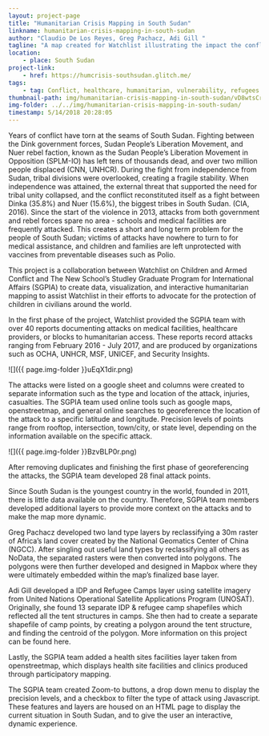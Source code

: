 ```yaml
---
layout: project-page
title: "Humanitarian Crisis Mapping in South Sudan"
linkname: humanitarian-crisis-mapping-in-south-sudan
author: "Claudio De Los Reyes, Greg Pachacz, Adi Gill "
tagline: "A map created for Watchlist illustrating the impact the conflict in South Sudan has on humanitarian access and healthcare staff and facilities."
location:
    - place: South Sudan
project-link:
    - href: https://humcrisis-southsudan.glitch.me/
tags:
    - tag: Conflict, healthcare, humanitarian, vulnerability, refugees 
thumbnail-path: img/humanitarian-crisis-mapping-in-south-sudan/vD8wtsCr.png
img-folder: ../../img/humanitarian-crisis-mapping-in-south-sudan/
timestamp: 5/14/2018 20:28:05
---
```

Years of conflict have torn at the seams of South Sudan. Fighting between the Dink government forces, Sudan People’s Liberation Movement, and Nuer rebel faction, known as the Sudan People’s Liberation Movement in Opposition (SPLM-IO) has left tens of thousands dead, and over two million people displaced (CNN, UNHCR). During the fight from independence from Sudan, tribal divisions were overlooked, creating a fragile stability. When independence was attained, the external threat that supported the need for tribal unity collapsed, and the conflict reconstituted itself as a fight between Dinka (35.8%) and Nuer (15.6%), the biggest tribes in South Sudan. (CIA, 2016). Since the start of the violence in 2013, attacks from both government and rebel forces spare no area - schools and medical facilities are frequently attacked. This creates a short and long term problem for the people of South Sudan; victims of attacks have nowhere to turn to for medical assistance, and children and families are left unprotected with vaccines from preventable diseases such as Polio. 

This project is a collaboration between Watchlist on Children and Armed Conflict and The New School’s Studley Graduate Program for International Affairs (SGPIA) to create data, visualization, and interactive humanitarian mapping to assist Watchlist in their efforts to advocate for the protection of children in civilians around the world. 

In the first phase of the project, Watchlist provided the SGPIA team with over 40 reports documenting attacks on medical facilities, healthcare providers, or blocks to humanitarian access. These reports record attacks ranging from February 2016 - July 2017, and are produced by organizations such as OCHA, UNHCR, MSF, UNICEF, and Security Insights. 

![]({{ page.img-folder }}uEqX1dir.png)

The attacks were listed on a google sheet and columns were created to separate information such as the type and location of the attack, injuries, casualties. The SGPIA team used online tools such as google maps, openstreetmap, and general online searches to georeference the location of the attack to a specific latitude and longitude. Precision levels of points range from rooftop, intersection, town/city, or state level, depending on the information available on the specific attack. 

![]({{ page.img-folder }}BzvBLP0r.png)

After removing duplicates and finishing the first phase of georeferencing the attacks, the SGPIA team developed 28 final attack points. 

Since South Sudan is the youngest country in the world, founded in 2011, there is little data available on the country. Therefore, SGPIA team members developed additional layers to provide more context on the attacks and to make the map more dynamic. 

Greg Pachacz developed two land type layers by reclassifying a 30m raster of Africa’s land cover created by the National Geomatics Center of China (NGCC). After singling out useful land types by reclassifying all others as NoData, the separated rasters were then converted into polygons. The polygons were then further developed and designed in Mapbox where they were ultimately embedded within the map’s finalized base layer. 

Adi Gill developed a IDP and Refugee Camps layer using satellite imagery from United Nations Operational Satellite Applications Program (UNOSAT). Originally, she found 13 separate IDP & refugee camp shapefiles which reflected all the tent structures in camps. She then had to create a separate shapefile of camp points, by creating a polygon around the tent structure, and finding the centroid of the polygon. More information on this project can be found here. 

Lastly, the SGPIA team added a health sites facilities layer taken from openstreetmap, which displays health site facilities and clinics produced through participatory mapping. 

The SGPIA team created Zoom-to buttons, a drop down menu to display the precision levels, and a checkbox to filter the type of attack using Javascript. These features and layers are housed on an HTML page to display the current situation in South Sudan, and to give the user an interactive, dynamic experience. 
